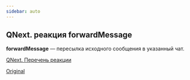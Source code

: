 ```yaml
---
sidebar: auto
---
```


## QNext. реакция forwardMessage

**forwardMessage** — пересылка исходного сообщения в указанный чат.



[QNext. Перечень реакции](/docs-test/ph/reactions)

[Original](https://telegra.ph/QNext-admin-reaction-forwardMessage-05-09)